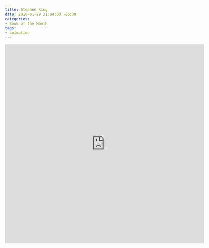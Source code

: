 ```yaml
---
title: Stephen King
date: 2018-01-29 21:04:00 -05:00
categories:
- Book of the Month
tags:
- animation
---
```


<div class="video-square">
	<iframe src="https://player.vimeo.com/video/253630628?&loop=1&autopause=0" width="640" height="640" frameborder="0" webkitallowfullscreen mozallowfullscreen allowfullscreen></iframe>
</div>